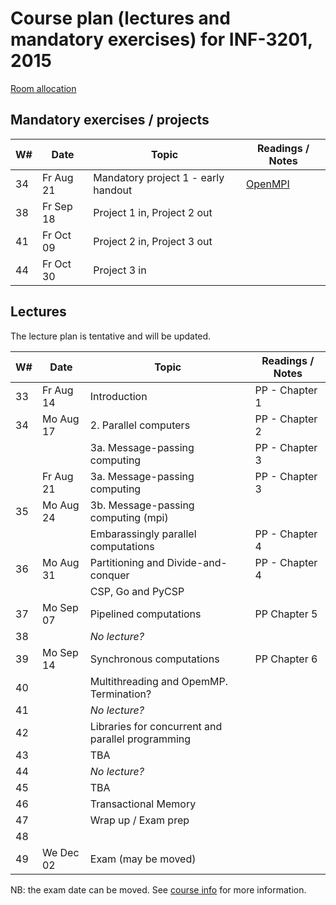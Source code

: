 Course plan (lectures and mandatory exercises) for INF-3201, 2015
=================================================================

[Room allocation](http://timeplan.uit.no/emne_timeplan.php?year=2015&module[]=INF-3201-2#week-32)

Mandatory exercises / projects
-------------------

| W#   | Date      | Topic | Readings / Notes |
| ---- | ----      | ----- | -----------------| 
| 34   | Fr Aug 21 | Mandatory project 1 - early handout | [OpenMPI](http://www.open-mpi.org/) |
| 38   | Fr Sep 18 | Project 1 in, Project 2 out         |  |
| 41   | Fr Oct 09 | Project 2 in, Project 3 out         |  |
| 44   | Fr Oct 30 | Project 3 in                        |  |

Lectures
--------
The lecture plan is tentative and will be updated.

| W#   | Date      | Topic | Readings / Notes |
| ---- | ----      | ----- | -----------------| 
| 33   | Fr Aug 14 | Introduction | PP - Chapter 1 |
| 34   | Mo Aug 17 | 2. Parallel computers          | PP - Chapter 2 | 
|      |           | 3a. Message-passing computing  | PP - Chapter 3 | 
|      | Fr Aug 21 | 3a. Message-passing computing             | PP - Chapter 3| 
| 35   | Mo Aug 24 | 3b. Message-passing computing (mpi)       |  |
|      |           | Embarassingly parallel computations    | PP - Chapter 4  |
| 36   | Mo Aug 31 | Partitioning and Divide-and-conquer    | PP - Chapter 4  |
|      |           | CSP, Go and PyCSP                      |  |
| 37   | Mo Sep 07 | Pipelined computations    | PP Chapter 5  |
| 38   |           | *No lecture?*    |   |
| 39   | Mo Sep 14 | Synchronous computations  | PP Chapter 6  |
| 40   |           | Multithreading and OpemMP. Termination?   | |
| 41   |           | *No lecture?*    |   |
| 42   |           | Libraries for concurrent and parallel programming   | |
| 43   |           | TBA    | |
| 44   |           | *No lecture?*    |   |
| 45   |           | TBA    | |
| 46   |           | Transactional Memory    | |
| 47   |           | Wrap up / Exam prep    | |
| 48   |           |     | |
| 49   | We Dec 02 | Exam (may be moved) | |

NB: the exam date can be moved. See [course info](https://uit.no/studietilbud/emner/emne?p_document_id=407601) for more information. 


